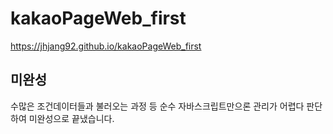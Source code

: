 # kakaoPageWeb_first

https://jhjang92.github.io/kakaoPageWeb_first

## 미완성

수많은 조건데이터들과 불러오는 과정 등
순수 자바스크립트만으론 관리가 어렵다 판단하여 미완성으로 끝냈습니다.
